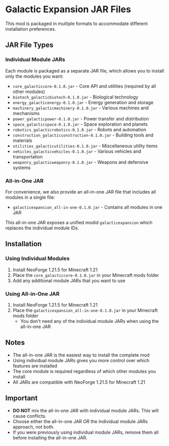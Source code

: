 # Galactic Expansion JAR Files

This mod is packaged in multiple formats to accommodate different installation preferences.

## JAR File Types

### Individual Module JARs
Each module is packaged as a separate JAR file, which allows you to install only the modules you want:

- `core_galacticcore-0.1.0.jar` - Core API and utilities (required by all other modules)
- `biotech_galacticbiotech-0.1.0.jar` - Biological technology
- `energy_galacticenergy-0.1.0.jar` - Energy generation and storage
- `machinery_galacticmachinery-0.1.0.jar` - Various machines and mechanisms
- `power_galacticpower-0.1.0.jar` - Power transfer and distribution
- `space_galacticspace-0.1.0.jar` - Space exploration and planets
- `robotics_galacticrobotics-0.1.0.jar` - Robots and automation
- `construction_galacticconstruction-0.1.0.jar` - Building tools and materials
- `utilities_galacticutilities-0.1.0.jar` - Miscellaneous utility items
- `vehicles_galacticvehicles-0.1.0.jar` - Various vehicles and transportation
- `weaponry_galacticweaponry-0.1.0.jar` - Weapons and defensive systems

### All-in-One JAR
For convenience, we also provide an all-in-one JAR file that includes all modules in a single file:

- `galacticexpansion_all-in-one-0.1.0.jar` - Contains all modules in one JAR

This all-in-one JAR exposes a unified modid `galacticexpansion` which replaces the individual module IDs.

## Installation

### Using Individual Modules
1. Install NeoForge 1.21.5 for Minecraft 1.21
2. Place the `core_galacticcore-0.1.0.jar` in your Minecraft mods folder
3. Add any additional module JARs that you want to use

### Using All-in-One JAR
1. Install NeoForge 1.21.5 for Minecraft 1.21
2. Place the `galacticexpansion_all-in-one-0.1.0.jar` in your Minecraft mods folder
   - You don't need any of the individual module JARs when using the all-in-one JAR

## Notes
- The all-in-one JAR is the easiest way to install the complete mod
- Using individual module JARs gives you more control over which features are installed
- The core module is required regardless of which other modules you install
- All JARs are compatible with NeoForge 1.21.5 for Minecraft 1.21

## Important
- **DO NOT** mix the all-in-one JAR with individual module JARs. This will cause conflicts.
- Choose either the all-in-one JAR *OR* the individual module JARs approach, not both.
- If you were previously using individual module JARs, remove them all before installing the all-in-one JAR.